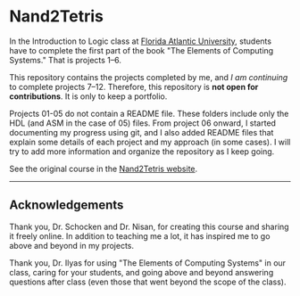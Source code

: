 # Nand2Tetris
In the Introduction to Logic class at [Florida Atlantic University](https://www.fau.edu/), students have to complete the first part of the book "The Elements of Computing Systems." That is projects 1–6.

This repository contains the projects completed by me, and _I am continuing_ to complete projects 7–12. Therefore, this repository is **not open for contributions**. It is only to keep a portfolio.

Projects 01-05 do not contain a README file. These folders include only the HDL (and ASM in the case of 05) files. From project 06 onward, I started documenting my progress using git, and I also added README files that explain some details of each project and my approach (in some cases). I will try to add more information and organize the repository as I keep going.

See the original course in the [Nand2Tetris website](https://www.nand2tetris.org/).

---
## Acknowledgements

Thank you, Dr. Schocken and Dr. Nisan, for creating this course and sharing it freely online. In addition to teaching me a lot, it has inspired me to go above and beyond in my projects.

Thank you, Dr. Ilyas for using "The Elements of Computing Systems" in our class, caring for your students, and going above and beyond answering questions after class (even those that went beyond the scope of the class).